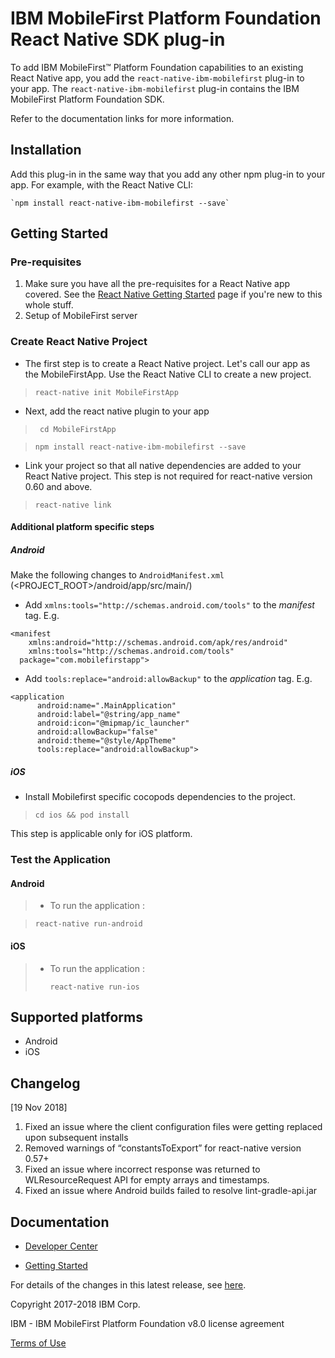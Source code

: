 <!---
   Licensed Materials - Property of IBM

   (C) Copyright 2018 IBM Corp.

   Unless required by applicable law or agreed to in writing, software
   distributed under the License is distributed on an "AS IS" BASIS,
   WITHOUT WARRANTIES OR CONDITIONS OF ANY KIND, either express or implied.
   See the License for the specific language governing permissions and
   limitations under the License.
-->

# IBM MobileFirst Platform Foundation React Native SDK plug-in

To add IBM MobileFirst&trade; Platform Foundation capabilities to an existing React Native app, you add the `react-native-ibm-mobilefirst` plug-in to your app. The `react-native-ibm-mobilefirst` plug-in contains the IBM MobileFirst Platform Foundation SDK.

Refer to the documentation links for more information.

## Installation
Add this plug-in in the same way that you add any other npm plug-in to your app. For example, with the React Native CLI:

	`npm install react-native-ibm-mobilefirst --save`
	
## Getting Started 

### Pre-requisites 
1. Make sure you have all the pre-requisites for a React Native app covered. See the [React Native Getting Started](https://facebook.github.io/react-native/docs/getting-started.html) page if you're new to this whole stuff. 
2. Setup of MobileFirst server 


### Create React Native Project 

* The first step is to create a React Native project. Let's call our app as the MobileFirstApp. Use the React Native CLI to create a new project. 

> `react-native init MobileFirstApp`

* Next, add the react native plugin to your app

>` cd MobileFirstApp`

>`npm install react-native-ibm-mobilefirst --save` 

* Link your project so that all native dependencies are added to your React Native project. This step is not required for react-native version 0.60 and above.

>`react-native link`


#### Additional platform specific steps
##### Android
Make the following changes to `AndroidManifest.xml` (<PROJECT_ROOT>/android/app/src/main/)

- Add `xmlns:tools="http://schemas.android.com/tools"` to the *manifest* tag. E.g.

```
<manifest 
	xmlns:android="http://schemas.android.com/apk/res/android" 
	xmlns:tools="http://schemas.android.com/tools"
  package="com.mobilefirstapp">
```

- Add `tools:replace="android:allowBackup"` to the *application* tag. E.g.

```
<application
      android:name=".MainApplication"
      android:label="@string/app_name"
      android:icon="@mipmap/ic_launcher"
      android:allowBackup="false"
      android:theme="@style/AppTheme"
      tools:replace="android:allowBackup">
```

	
##### iOS

* Install Mobilefirst specific cocopods dependencies to the project. 

>`cd ios && pod install`

This step is applicable only for iOS platform.


### Test the Application
#### Android

> - To run the application :

> 	`react-native run-android`


#### iOS 

> - To run the application :
> 
>	`react-native run-ios`


## Supported platforms
- Android
- iOS

## Changelog
[19 Nov 2018]
1. Fixed an issue where the client configuration files were getting replaced upon subsequent installs
2. Removed warnings of “constantsToExport” for react-native version 0.57+
3. Fixed an issue where incorrect response was returned to WLResourceRequest API for empty arrays and timestamps.
4. Fixed an issue where Android builds failed to resolve lint-gradle-api.jar


## Documentation

- [Developer Center](http://mobilefirstplatform.ibmcloud.com/tutorials/en/foundation/8.0/all-tutorials/)

- [Getting Started](http://mobilefirstplatform.ibmcloud.com/tutorials/en/foundation/8.0/reactnative-tutorials/)

For details of the changes in this latest release, see [here](http://mobilefirstplatform.ibmcloud.com/blog/2018/05/18/8-0-master-ifix-release).


Copyright 2017-2018 IBM Corp.

IBM - IBM MobileFirst Platform Foundation v8.0 license agreement

[Terms of Use](https://mobilefirstplatform.ibmcloud.com/licenses/ipla)

